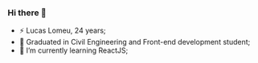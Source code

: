 ### Hi there 👋

- ⚡ Lucas Lomeu, 24 years;
- 🔭 Graduated in Civil Engineering and Front-end development student;
- 🌱 I’m currently learning ReactJS;
